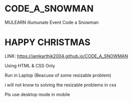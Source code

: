 # CODE_A_SNOWMAN

MULEARN illumunate Event
Code a Snowman
# HAPPY CHRISTMAS

LINK: https://iamkarthik2004.github.io/CODE_A_SNOWMAN

Using HTML & CSS Only


Run in Laptop (Beacuse of some resizable problem)

i will not know to solving the resizable problems in css

Pls use desktop mode in mobile 
